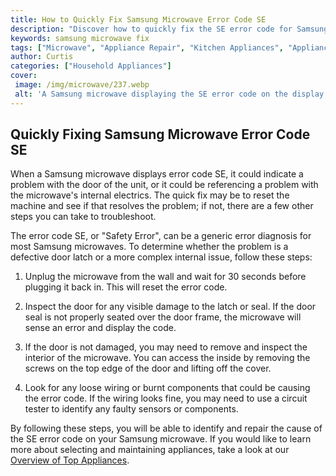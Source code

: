 ```yaml
---
title: How to Quickly Fix Samsung Microwave Error Code SE
description: "Discover how to quickly fix the SE error code for Samsung microwaves Learn to troubleshoot the error code and get your microwave up and running again"
keywords: samsung microwave fix
tags: ["Microwave", "Appliance Repair", "Kitchen Appliances", "Appliance Brand"]
author: Curtis
categories: ["Household Appliances"]
cover: 
 image: /img/microwave/237.webp
 alt: 'A Samsung microwave displaying the SE error code on the display'
---
```

## Quickly Fixing Samsung Microwave Error Code SE
When a Samsung microwave displays error code SE, it could indicate a problem with the door of the unit, or it could be referencing a problem with the microwave's internal electrics. The quick fix may be to reset the machine and see if that resolves the problem; if not, there are a few other steps you can take to troubleshoot.

The error code SE, or "Safety Error", can be a generic error diagnosis for most Samsung microwaves. To determine whether the problem is a defective door latch or a more complex internal issue, follow these steps:

1. Unplug the microwave from the wall and wait for 30 seconds before plugging it back in. This will reset the error code.

2. Inspect the door for any visible damage to the latch or seal. If the door seal is not properly seated over the door frame, the microwave will sense an error and display the code.

3. If the door is not damaged, you may need to remove and inspect the interior of the microwave. You can access the inside by removing the screws on the top edge of the door and lifting off the cover.

4. Look for any loose wiring or burnt components that could be causing the error code. If the wiring looks fine, you may need to use a circuit tester to identify any faulty sensors or components.

By following these steps, you will be able to identify and repair the cause of the SE error code on your Samsung microwave. If you would like to learn more about selecting and maintaining appliances, take a look at our [Overview of Top Appliances](./pages/appliance-overview).
